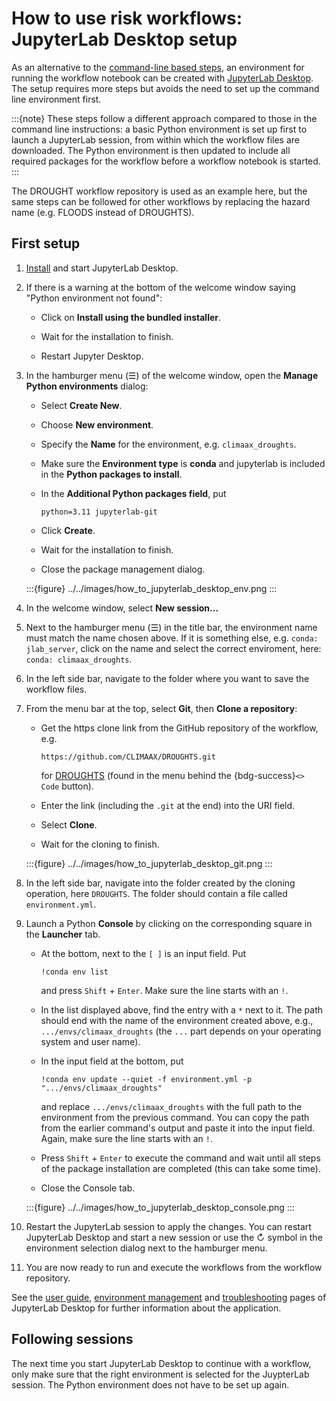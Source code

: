 # How to use risk workflows: JupyterLab Desktop setup

As an alternative to the [command-line based steps](cli.md), an environment for running the workflow notebook can be created with [JupyterLab Desktop](https://github.com/jupyterlab/jupyterlab-desktop).
The setup requires more steps but avoids the need to set up the command line environment first.

:::{note}
These steps follow a different approach compared to those in the command line instructions:
a basic Python environment is set up first to launch a JupyterLab session, from within which the workflow files are downloaded.
The Python environment is then updated to include all required packages for the workflow before a workflow notebook is started.
:::

The DROUGHT workflow repository is used as an example here, but the same steps can be followed for other workflows by replacing the hazard name (e.g. FLOODS instead of DROUGHTS).


## First setup

1.  [Install](https://github.com/jupyterlab/jupyterlab-desktop/tree/master?tab=readme-ov-file#installation) and start JupyterLab Desktop.

2.  If there is a warning at the bottom of the welcome window saying "Python environment not found":

    -   Click on **Install using the bundled installer**.

    -   Wait for the installation to finish.
    
    -   Restart Jupyter Desktop.

3.  In the hamburger menu (☰) of the welcome window, open the **Manage Python environments** dialog:

    -   Select **Create New**.
    
    -   Choose **New environment**.

    -   Specify the **Name** for the environment, e.g. `climaax_droughts`.

    -   Make sure the **Environment type** is **conda** and jupyterlab is included in the **Python packages to install**.

    -   In the **Additional Python packages field**, put

        ```
        python=3.11 jupyterlab-git
        ```

    -   Click **Create**.
    
    -   Wait for the installation to finish.
    
    -   Close the package management dialog.

    :::{figure} ../../images/how_to_jupyterlab_desktop_env.png
    :::

4.  In the welcome window, select **New session...**

5.  Next to the hamburger menu (☰) in the title bar, the environment name must match the name chosen above.
    If it is something else, e.g. `conda: jlab_server`, click on the name and select the correct enviroment, here: `conda: climaax_droughts`.

6.  In the left side bar, navigate to the folder where you want to save the workflow files.

7.  From the menu bar at the top, select **Git**, then **Clone a repository**:

    -   Get the https clone link from the GitHub repository of the workflow, e.g.
    
        ```
        https://github.com/CLIMAAX/DROUGHTS.git
        ```

        for [DROUGHTS](https://github.com/CLIMAAX/DROUGHTS) (found in the menu behind the {bdg-success}`<> Code` button).

    -   Enter the link (including the `.git` at the end) into the URI field.
        
    -   Select **Clone**.
    
    -   Wait for the cloning to finish.

    :::{figure} ../../images/how_to_jupyterlab_desktop_git.png
    :::

8.  In the left side bar, navigate into the folder created by the cloning operation, here `DROUGHTS`.
    The folder should contain a file called `environment.yml`.

9.  Launch a Python **Console** by clicking on the corresponding square in the **Launcher** tab.

    -   At the bottom, next to the `[ ]` is an input field. Put

        ```
        !conda env list
        ````

        and press `Shift` + `Enter`. Make sure the line starts with an `!`.

    -   In the list displayed above, find the entry with a `*` next to it.
        The path should end with the name of the environment created above, e.g., `.../envs/climaax_droughts` (the `...` part depends on your operating system and user name).

    -   In the input field at the bottom, put

        ```
        !conda env update --quiet -f environment.yml -p ".../envs/climaax_droughts"
        ```

        and replace `.../envs/climaax_droughts` with the full path to the environment from the previous command.
        You can copy the path from the earlier command's output and paste it into the input field.
        Again, make sure the line starts with an `!`.

    -   Press `Shift` + `Enter` to execute the command and wait until all steps of the package installation are completed (this can take some time).

    - Close the Console tab.

    :::{figure} ../../images/how_to_jupyterlab_desktop_console.png
    :::

10. Restart the JupyterLab session to apply the changes.
    You can restart JupyterLab Desktop and start a new session or use the ↻ symbol in the environment selection dialog next to the hamburger menu.

11. You are now ready to run and execute the workflows from the workflow repository.


See the [user guide](https://github.com/jupyterlab/jupyterlab-desktop/blob/master/user-guide.md), [environment management](https://github.com/jupyterlab/jupyterlab-desktop/blob/master/python-env-management.md) and [troubleshooting](https://github.com/jupyterlab/jupyterlab-desktop/blob/master/troubleshoot.md) pages of JupyterLab Desktop for further information about the application.


## Following sessions

The next time you start JupyterLab Desktop to continue with a workflow, only make sure that the right environment is selected for the JuypterLab session.
The Python environment does not have to be set up again.
